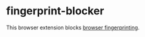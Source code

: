 # fingerprint-blocker

This browser extension blocks [browser fingerprinting](https://panopticlick.eff.org/).

